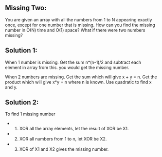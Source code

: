 ## Missing Two:
  You are given an array with all the numbers from 1 to N appearing exactly once, except
  for one number that is missing. How can you find the missing number in O(N) time and
  O(1) space? What if there were two numbers missing?

## Solution 1:
  When 1 number is missing.
  Get the sum n*(n-1)/2 and subtract each element in array from this. you would get the 
  missing number.

  When 2 numbers are missing.
  Get the sum which will give x + y = n.
  Get the product which will give x*y = n where n is known. Use quadratic to find x and y.

## Solution 2:
  To find 1 missing number
  - 1. XOR all the array elements, let the result of XOR be X1.
  - 2. XOR all numbers from 1 to n, let XOR be X2.
  - 3. XOR of X1 and X2 gives the missing number.
